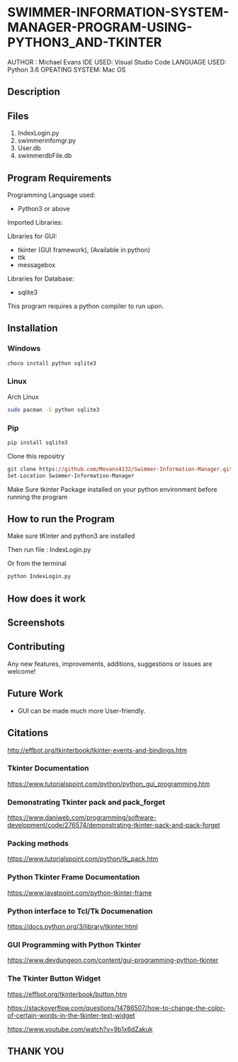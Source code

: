 # SWIMMER-INFORMATION-SYSTEM-MANAGER-PROGRAM-USING-PYTHON3_AND-TKINTER

AUTHOR : Michael Evans
IDE USED: Visual Studio Code
LANGUAGE USED: Python 3.6
OPEATING SYSTEM: Mac OS

##    Description   

##    Files   

1) IndexLogin.py
2) swimmerinfomgr.py
3) User.db
4) swimmerdbFile.db

##    Program Requirements   

Programming Language used:

- Python3 or above

Imported Libraries:

Libraries for GUI:

- tkinter (GUI framework), (Available in python)
- ttk
- messagebox

Libraries for Database:

- sqlite3


This program requires a python compiler to run upon.

##    Installation   

### Windows

```cmd
choco install python sqlite3
```

### Linux

Arch Linux

```bash
sudo pacman -S python sqlite3
```

### Pip

```bash
pip install sqlite3
```

Clone this repositry

```ps
git clone https://github.com/Mevans4132/Swimmer-Information-Manager.git
Set-Location Swimmer-Information-Manager
```

Make Sure tkinter Package installed on your python environment before running the program

##    How to run the Program   

Make sure tKinter and python3 are installed

Then run file : IndexLogin.py

Or from the terminal

```ps
python IndexLogin.py
```

##    How does it work   

##    Screenshots   

##    Contributing   

Any new features, improvements, additions, suggestions or issues are welcome!

## Future Work

- GUI can be made much more User-friendly.

## Citations

<http://effbot.org/tkinterbook/tkinter-events-and-bindings.htm>

### Tkinter Documentation

<https://www.tutorialspoint.com/python/python_gui_programming.htm>

### Demonstrating Tkinter pack and pack_forget

<https://www.daniweb.com/programming/software-development/code/276574/demonstrating-tkinter-pack-and-pack-forget>

### Packing methods

<https://www.tutorialspoint.com/python/tk_pack.htm>

### Python Tkinter Frame Documentation

<https://www.javatpoint.com/python-tkinter-frame>

### Python interface to Tcl/Tk Documenation

<https://docs.python.org/3/library/tkinter.html>

### GUI Programming with Python Tkinter

<https://www.devdungeon.com/content/gui-programming-python-tkinter>

### The Tkinter Button Widget

<https://effbot.org/tkinterbook/button.htm>

<https://stackoverflow.com/questions/14786507/how-to-change-the-color-of-certain-words-in-the-tkinter-text-widget>

<https://www.youtube.com/watch?v=9b1x6dZakuk>

## THANK YOU   
